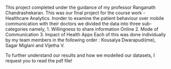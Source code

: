 This project completed under the guidance of my professor Ranganath Chandrashekaran. This was our final project for the course work - Healthcare Analytics. Inorder to examine
the patient behaviour over mobile communication with their doctors we divided the data into three sub-categories namely,
    1. Willingness to share information Online
    2. Mode of Communication
    3. Impact of Health Apps
Each of this was done individually by my team members in the following order : Kousalya Dwarapudi(me), Sagar Miglani and Vijetha V.

To further understand our results and how we modelled our datasets, I request you to read the pdf file!
